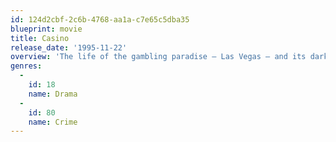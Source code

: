 ```yaml
---
id: 124d2cbf-2c6b-4768-aa1a-c7e65c5dba35
blueprint: movie
title: Casino
release_date: '1995-11-22'
overview: 'The life of the gambling paradise – Las Vegas – and its dark mafia underbelly.'
genres:
  -
    id: 18
    name: Drama
  -
    id: 80
    name: Crime
---
```

